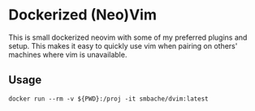 # Dockerized (Neo)Vim

This is small dockerized neovim with some of my preferred plugins and
setup. This makes it easy to quickly use vim when pairing on others'
machines where vim is unavailable. 

## Usage 

```
docker run --rm -v ${PWD}:/proj -it smbache/dvim:latest
```

